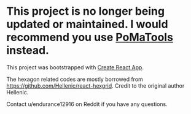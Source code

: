 # This project is no longer being updated or maintained. I would recommend you use [PoMaTools](https://ng-pomatools.web.app/) instead.

This project was bootstrapped with [Create React App](https://github.com/facebook/create-react-app).

The hexagon related codes are mostly borrowed from https://github.com/Hellenic/react-hexgrid. Credit to the original author Hellenic.

Contact u/endurance12916 on Reddit if you have any questions.
